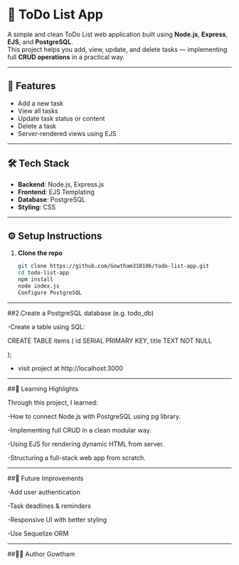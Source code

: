 # 📝 ToDo List App

A simple and clean ToDo List web application built using **Node.js**, **Express**, **EJS**, and **PostgreSQL**.  
This project helps you add, view, update, and delete tasks — implementing full **CRUD operations** in a practical way.

---

## 🚀 Features

- Add a new task
- View all tasks
- Update task status or content
- Delete a task
- Server-rendered views using EJS

---

## 🛠️ Tech Stack

- **Backend**: Node.js, Express.js
- **Frontend**: EJS Templating
- **Database**: PostgreSQL
- **Styling**:  CSS 

---

## ⚙️ Setup Instructions

1. **Clone the repo**
   ```bash
   git clone https://github.com/Gowtham310106/todo-list-app.git
   cd todo-list-app
   npm install
   node index.js
   Configure PostgreSQL
 ---  
   
##2.Create a PostgreSQL database (e.g. todo_db)

-Create a table using SQL:

CREATE TABLE items (
  id SERIAL PRIMARY KEY,
  title TEXT NOT NULL
  
);

- visit project at   http://localhost:3000

---

##📌 Learning Highlights

Through this project, I learned:

-How to connect Node.js with PostgreSQL using pg library.

-Implementing full CRUD in a clean modular way.

-Using EJS for rendering dynamic HTML from server.

-Structuring a full-stack web app from scratch.

---

##🧠 Future Improvements

-Add user authentication

-Task deadlines & reminders

-Responsive UI with better styling

-Use Sequelize ORM

---

##👨‍💻 Author
Gowtham
  
   
   
